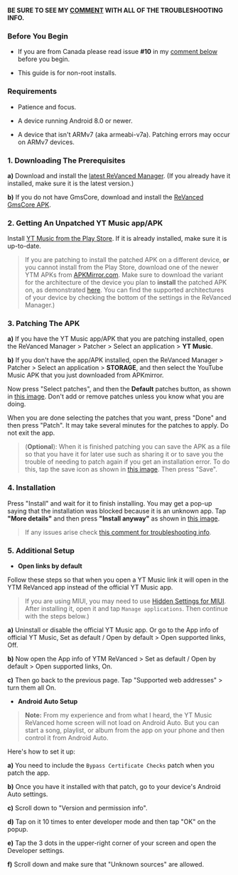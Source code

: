 **BE SURE TO SEE MY [COMMENT]() WITH ALL OF THE TROUBLESHOOTING INFO.**




### **Before You Begin**

* If you are from Canada please read issue **#10** in my [comment below](https://www.reddit.com/r/revancedapp/comments/131beri/guide_for_installing_yt_music_revanced/jhzjzxo?) before you begin.

* This guide is for non-root installs.




### **Requirements**

* Patience and focus.

* A device running Android 8.0 or newer. 

* A device that isn't ARMv7 (aka armeabi-v7a). Patching errors may occur on ARMv7 devices. 




### **1. Downloading The Prerequisites**

**a)** Download and install the [latest ReVanced Manager](https://github.com/revanced/revanced-manager/releases/latest). (If you already have it installed, make sure it is the latest version.)

**b)** If you do not have GmsCore, download and install the [ReVanced GmsCore APK](https://github.com/revanced/gmscore/releases/latest).




### **2. Getting An Unpatched YT Music app/APK**

Install [YT Music from the Play Store](https://play.google.com/store/apps/details?id=com.google.android.apps.youtube.music). If it is already installed, make sure it is up-to-date.

> If you are patching to install the patched APK on a different device, **or** you cannot install from the Play Store, download one of the newer YTM APKs from [APKMirror.com](https://www.apkmirror.com/apk/google-inc/youtube-music/). Make sure to download the variant for the architecture of the device you plan to **install** the patched APK on, as demonstrated [here](https://imgur.com/a/NYoAUGS). You can find the supported architectures of your device by checking the bottom of the settings in the ReVanced Manager.)




### **3. Patching The APK**

**a)** If you have the YT Music app/APK that you are patching installed, open the ReVanced Manager > Patcher > Select an application > **YT Music**. 

**b)** If you don't have the app/APK installed, open the ReVanced Manager > Patcher > Select an application > **STORAGE**, and then select the YouTube Music APK that you just downloaded from APKmirror.

Now press "Select patches", and then the **Default** patches button, as shown in [this image](https://imgur.com/a/KzO4FlU). Don't add or remove patches unless you know what you are doing.

When you are done selecting the patches that you want, press "Done" and then press "Patch". It may take several minutes for the patches to apply. Do not exit the app. 


> (**Optional**): When it is finished patching you can save the APK as a file so that you have it for later use such as sharing it or to save you the trouble of needing to patch again if you get an installation error. To do this, tap the save icon as shown in [this image](https://imgur.com/a/FKD0okE). Then press "Save".




### **4. Installation**

Press "Install" and wait for it to finish installing. You may get a pop-up saying that the installation was blocked because it is an unknown app. Tap **"More details"** and then press **"Install anyway"** as shown in [this image](https://imgur.com/a/iLP2m7l).

> If any issues arise check [this comment for troubleshooting info]().




### **5. Additional Setup**

* **Open links by default**

Follow these steps so that when you open a YT Music link it will open in the YTM ReVanced app instead of the official YT Music app.

> If you are using MIUI, you may need to use [Hidden Settings for MIUI](https://play.google.com/store/apps/details?id=com.ceyhan.sets). After installing it, open it and tap `Manage applications`. Then continue with the steps below.)

**a)** Uninstall or disable the official YT Music app. Or go to the App info of official YT Music, Set as default / Open by default > Open supported links, Off.

**b)** Now open the App info of YTM ReVanced > Set as default / Open by default > Open supported links, On.

**c)** Then go back to the previous page. Tap "Supported web addresses" > turn them all On.


* **Android Auto Setup**

> **Note:** From my experience and from what I heard, the YT Music ReVanced home screen will not load on Android Auto. But you can start a song, playlist, or album from the app on your phone and then control it from Android Auto.

Here's how to set it up:

**a)** You need to include the `Bypass Certificate Checks` patch when you patch the app.

**b)** Once you have it installed with that patch, go to your device's Android Auto settings.

**c)** Scroll down to "Version and permission info".

**d)** Tap on it 10 times to enter developer mode and then tap "OK" on the popup.

**e)** Tap the 3 dots in the upper-right corner of your screen and open the Developer settings.

**f)** Scroll down and make sure that "Unknown sources" are allowed.
